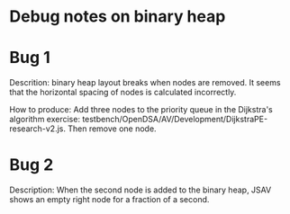 # Debug notes on binary heap

# Bug 1

Descrition: binary heap layout breaks when nodes are removed. It seems
that the horizontal spacing of nodes is calculated incorrectly.

How to produce: Add three nodes to the priority queue in the Dijkstra's
algorithm exercise: testbench/OpenDSA/AV/Development/DijkstraPE-research-v2.js.
Then remove one node.

# Bug 2

Description: When the second node is added to the binary heap, JSAV shows
an empty right node for a fraction of a second.

